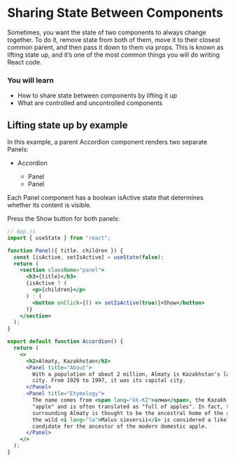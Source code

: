 # Sharing State Between Components

Sometimes,
you want the state of two components
to always change together.
To do it,
remove state from both of them,
move it to their closest common parent,
and then pass it down to them via props.
This is known as lifting state up,
and it’s one of the most common things
you will do writing React code.

### You will learn

- How to share state
  between components by lifting it up
- What are controlled
  and uncontrolled components

## Lifting state up by example

In this example,
a parent Accordion component
renders two separate Panels:

<ul>
    <li>Accordion</li>
    <ul>
        <li>Panel</li>
        <li>Panel</li>
    </ul>
</ul>

Each Panel component
has a boolean isActive state that
determines whether its content is visible.

Press the Show button for both panels:

```jsx
// App.js
import { useState } from "react";

function Panel({ title, children }) {
  const [isActive, setIsActive] = useState(false);
  return (
    <section className="panel">
      <h3>{title}</h3>
      {isActive ? (
        <p>{children}</p>
      ) : (
        <button onClick={() => setIsActive(true)}>Show</button>
      )}
    </section>
  );
}

export default function Accordion() {
  return (
    <>
      <h2>Almaty, Kazakhstan</h2>
      <Panel title="About">
        With a population of about 2 million, Almaty is Kazakhstan's largest
        city. From 1929 to 1997, it was its capital city.
      </Panel>
      <Panel title="Etymology">
        The name comes from <span lang="kk-KZ">алма</span>, the Kazakh word for
        "apple" and is often translated as "full of apples". In fact, the region
        surrounding Almaty is thought to be the ancestral home of the apple, and
        the wild <i lang="la">Malus sieversii</i> is considered a likely
        candidate for the ancestor of the modern domestic apple.
      </Panel>
    </>
  );
}
```
